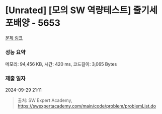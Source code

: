 # [Unrated] [모의 SW 역량테스트] 줄기세포배양 - 5653 

[문제 링크](https://swexpertacademy.com/main/code/problem/problemDetail.do?contestProbId=AWXRJ8EKe48DFAUo) 

### 성능 요약

메모리: 94,456 KB, 시간: 420 ms, 코드길이: 3,065 Bytes

### 제출 일자

2024-09-29 21:11



> 출처: SW Expert Academy, https://swexpertacademy.com/main/code/problem/problemList.do